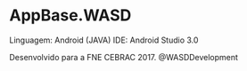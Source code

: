 # AppBase.WASD
Linguagem: Android (JAVA)
IDE: Android Studio 3.0

Desenvolvido para a FNE CEBRAC 2017.
@WASDDevelopment
